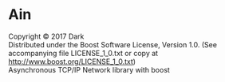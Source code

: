 # Ain
Copyright © 2017 Dark<br>
Distributed under the Boost Software License, Version 1.0. (See accompanying file LICENSE_1_0.txt or copy at http://www.boost.org/LICENSE_1_0.txt)<br>
Asynchronous TCP/IP Network library with boost<br>
